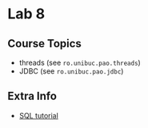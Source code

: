 # Lab 8

## Course Topics

* threads (see `ro.unibuc.pao.threads`)
* JDBC (see `ro.unibuc.pao.jdbc`)

## Extra Info

- [SQL tutorial](https://www.w3schools.com/sql/)